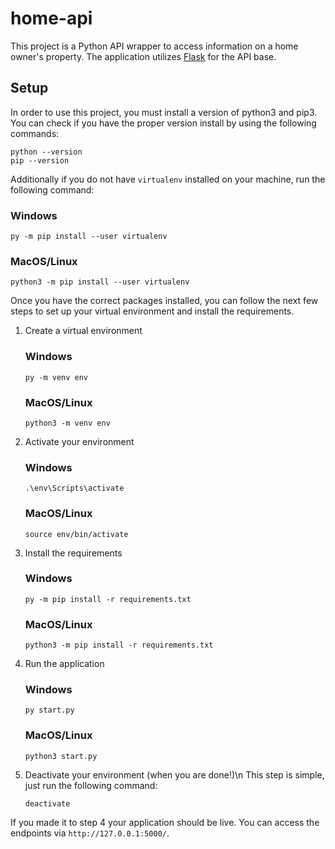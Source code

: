 # home-api
This project is a Python API wrapper to access information on a home owner's property. The application utilizes [Flask](https://flask.palletsprojects.com/en/2.0.x/) for the API base.

## Setup
In order to use this project, you must install a version of python3 and pip3. You can check if you have the proper version install by using the following commands: 
```
python --version
pip --version
```
Additionally if you do not have `virtualenv` installed on your machine, run the following command:

### Windows
```
py -m pip install --user virtualenv
```
### MacOS/Linux
```
python3 -m pip install --user virtualenv
```
Once you have the correct packages installed, you can follow the next few steps to set up your virtual environment and install the requirements.
1. Create a virtual environment
   ### Windows
   ```
   py -m venv env
   ```
   ### MacOS/Linux
   ```
   python3 -m venv env
   ```
2. Activate your environment
   ### Windows
   ```
   .\env\Scripts\activate
   ```
   ### MacOS/Linux
   ```
   source env/bin/activate
   ```
3. Install the requirements
   ### Windows
   ```
   py -m pip install -r requirements.txt
   ```
   ### MacOS/Linux
   ```
   python3 -m pip install -r requirements.txt
   ```
4. Run the application
      ### Windows
   ```
   py start.py
   ```
   ### MacOS/Linux
   ```
   python3 start.py
   ```
5. Deactivate your environment (when you are done!)\n
   This step is simple, just run the following command:
   ```
   deactivate
   ```

If you made it to step 4 your application should be live. You can access the endpoints via `http://127.0.0.1:5000/`.